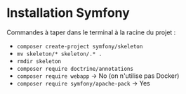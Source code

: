 # Installation Symfony

Commandes à taper dans le terminal à la racine du projet : 

* `composer create-project symfony/skeleton`
* `mv skeleton/* skeleton/.* .`
* `rmdir skeleton`
* `composer require doctrine/annotations`
* `composer require webapp` -> No (on n'utilise pas Docker)
* `composer require symfony/apache-pack` -> Yes



